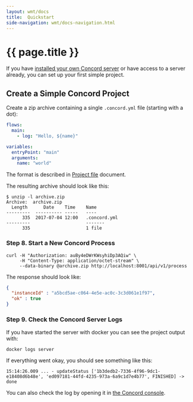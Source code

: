 ```yaml
---
layout: wmt/docs
title:  Quickstart
side-navigation: wmt/docs-navigation.html
---
```


# {{ page.title }}

If you have [installed your own Concord server](./installation.html) or have
access to a server already, you can set up your first simple project.

## Create a Simple Concord Project

Create a zip archive containing a single `.concord.yml` file (starting with a
dot):

```yaml
flows:
  main:
    - log: "Hello, ${name}"

variables:
  entryPoint: "main"
  arguments:
    name: "world"
```

The format is described in [Project file](./processes.html#project-file) document.

The resulting archive should look like this:

```
$ unzip -l archive.zip
Archive:  archive.zip
  Length      Date    Time    Name
---------  ---------- -----   ----
      335  2017-07-04 12:00   .concord.yml
---------                     -------
      335                     1 file
```

### Step 8. Start a New Concord Process

```
curl -H "Authorization: auBy4eDWrKWsyhiDp3AQiw" \
     -H "Content-Type: application/octet-stream" \
     --data-binary @archive.zip http://localhost:8001/api/v1/process
```

  The response should look like:
```json
{
  "instanceId" : "a5bcd5ae-c064-4e5e-ac0c-3c3d061e1f97",
  "ok" : true
}
```

### Step 9. Check the Concord Server Logs

If you have started the server with docker you can see the project output with:

```
docker logs server
```

If everything went okay, you should see something like this:

```
15:14:26.009 ... - updateStatus ['1b3dedb2-7336-4f96-9dc1-e18408d6b48e', 'ed097181-44fd-4235-973a-6a9c1d7e4b77', FINISHED] -> done
```

You can also check the log by opening it in
[the Concord console](http://localhost:8080/).

